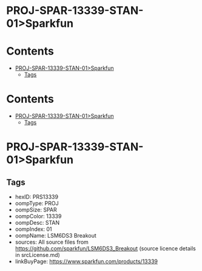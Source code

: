 
PROJ-SPAR-13339-STAN-01>Sparkfun
================================

Contents
========

* [PROJ-SPAR-13339-STAN-01>Sparkfun](#proj-spar-13339-stan-01sparkfun)
	* [Tags](#tags)

Contents
========

* [PROJ-SPAR-13339-STAN-01>Sparkfun](#proj-spar-13339-stan-01sparkfun)
	* [Tags](#tags)

# PROJ-SPAR-13339-STAN-01>Sparkfun

## Tags

- hexID: PRS13339
- oompType: PROJ
- oompSize: SPAR
- oompColor: 13339
- oompDesc: STAN
- oompIndex: 01
- oompName: LSM6DS3 Breakout
- sources: All source files from https://github.com/sparkfun/LSM6DS3_Breakout (source licence details in srcLicense.md)
- linkBuyPage: https://www.sparkfun.com/products/13339
